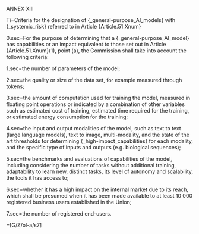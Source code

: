ANNEX XIII

Ti=Criteria for the designation of {_general-purpose_AI_models} with {_systemic_risk} referred to in Article {Article.51.Xnum}

0.sec=For the purpose of determining that a {_general-purpose_AI_model} has capabilities or an impact equivalent to those set out in Article {Article.51.Xnum}(1), point (a), the Commission shall take into account the following criteria:

1.sec=the number of parameters of the model;

2.sec=the quality or size of the data set, for example measured through tokens;

3.sec=the amount of computation used for training the model, measured in floating point operations or indicated by a combination of other variables such as estimated cost of training, estimated time required for the training, or estimated energy consumption for the training;

4.sec=the input and output modalities of the model, such as text to text (large language models), text to image, multi-modality, and the state of the art thresholds for determining {_high-impact_capabilities} for each modality, and the specific type of inputs and outputs (e.g. biological sequences);

5.sec=the benchmarks and evaluations of capabilities of the model, including considering the number of tasks without additional training, adaptability to learn new, distinct tasks, its level of autonomy and scalability, the tools it has access to;

6.sec=whether it has a high impact on the internal market due to its reach, which shall be presumed when it has been made available to at least 10 000 registered business users established in the Union;

7.sec=the number of registered end-users.

=[G/Z/ol-a/s7]
